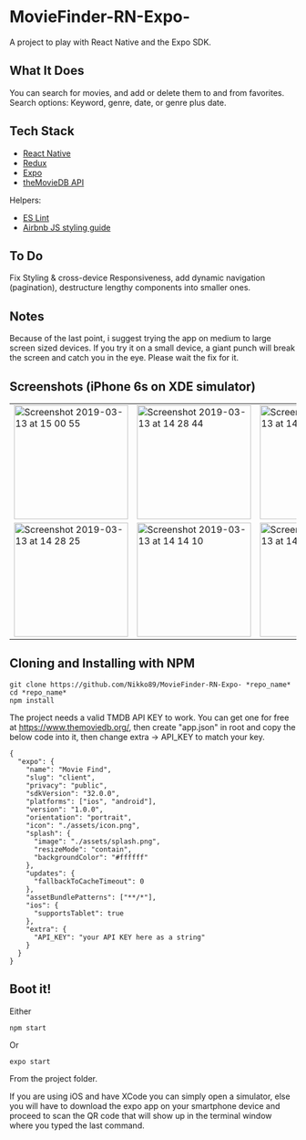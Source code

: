 # MovieFinder-RN-Expo-

A project to play with React Native and the Expo SDK.

## What It Does

You can search for movies, and add or delete them to and from favorites.
Search options: Keyword, genre, date, or genre plus date.

## Tech Stack

- [React Native](https://facebook.github.io/react-native/)
- [Redux](https://redux.js.org/)
- [Expo](https://expo.io/)
- [theMovieDB API](https://www.themoviedb.org/)

Helpers:

- [ES Lint](https://eslint.org/)
- [Airbnb JS styling guide](https://github.com/airbnb/javascript)

## To Do

Fix Styling & cross-device Responsiveness, add dynamic navigation (pagination), destructure lengthy components into smaller ones.

## Notes

Because of the last point, i suggest trying the app on medium to large screen sized devices. If you try it on a small device, a giant punch will break the screen and catch you in the eye. Please wait the fix for it.

## Screenshots (iPhone 6s on XDE simulator)

<table>
<tr><td>
<img width="200" alt="Screenshot 2019-03-13 at 15 00 55" src="https://user-images.githubusercontent.com/30399733/54284786-e1fc4100-45a0-11e9-8dcd-5582f420a711.png"></td><td><img width="200" alt="Screenshot 2019-03-13 at 14 28 44" src="https://user-images.githubusercontent.com/30399733/54283347-15899c00-459e-11e9-8118-0610a15d6afa.png"></td><td><img width="200" alt="Screenshot 2019-03-13 at 14 13 33" src="https://user-images.githubusercontent.com/30399733/54283334-128eab80-459e-11e9-98e9-fd73df384160.png"></td>
</tr>
<tr><td>
<img width="200" alt="Screenshot 2019-03-13 at 14 28 25" src="https://user-images.githubusercontent.com/30399733/54283336-13274200-459e-11e9-8abc-aca84c6f906c.png"></td>
<td>
<img width="200" alt="Screenshot 2019-03-13 at 14 14 10" src="https://user-images.githubusercontent.com/30399733/54283335-128eab80-459e-11e9-81b9-0ffd6d419645.png"></td><td><img width="200" alt="Screenshot 2019-03-13 at 14 31 44" src="https://user-images.githubusercontent.com/30399733/54283349-15899c00-459e-11e9-9289-a696dafc2c86.png">
</td></tr>
</table>

## Cloning and Installing with NPM

```
git clone https://github.com/Nikko89/MovieFinder-RN-Expo- *repo_name*
cd *repo_name*
npm install
```

The project needs a valid TMDB API KEY to work. You can get one for free at https://www.themoviedb.org/, then create "app.json" in root and copy the below code into it, then change extra -> API_KEY to match your key.

```
{
  "expo": {
    "name": "Movie Find",
    "slug": "client",
    "privacy": "public",
    "sdkVersion": "32.0.0",
    "platforms": ["ios", "android"],
    "version": "1.0.0",
    "orientation": "portrait",
    "icon": "./assets/icon.png",
    "splash": {
      "image": "./assets/splash.png",
      "resizeMode": "contain",
      "backgroundColor": "#ffffff"
    },
    "updates": {
      "fallbackToCacheTimeout": 0
    },
    "assetBundlePatterns": ["**/*"],
    "ios": {
      "supportsTablet": true
    },
    "extra": {
      "API_KEY": "your API KEY here as a string"
    }
  }
}

```

## Boot it!

Either

```
npm start
```

Or

```
expo start
```

From the project folder.

If you are using iOS and have XCode you can simply open a simulator, else you will have to download the expo app on your smartphone device and proceed to scan the QR code that will show up in the terminal window where you typed the last command.
